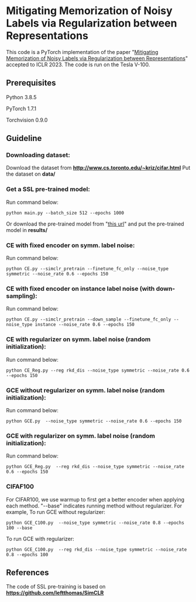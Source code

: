 # Mitigating Memorization of Noisy Labels via Regularization between Representations
This code is a PyTorch implementation of the paper "[Mitigating Memorization of Noisy Labels via Regularization between Representations](https://openreview.net/pdf?id=6qcYDVlVLnK)" accepted to ICLR 2023.
The code is run on the Tesla V-100.
## Prerequisites
Python 3.8.5

PyTorch 1.7.1

Torchvision 0.9.0


## Guideline
### Downloading dataset: 

Download the dataset from **http://www.cs.toronto.edu/~kriz/cifar.html** Put the dataset on **data/**


### Get a SSL pre-trained model:

Run command below:

```
python main.py --batch_size 512 --epochs 1000 
```
Or download the pre-trained model from "[this url](https://drive.google.com/file/d/10IUG97crgC5S34kcbqtw7LOUuhPiol2V/view?usp=sharing)" and put the pre-trained model in **results/**

### CE with fixed encoder on symm. label noise:
Run command below:
```
python CE.py --simclr_pretrain --finetune_fc_only --noise_type symmetric --noise_rate 0.6 --epochs 150 
```
### CE with fixed encoder on instance label noise (with down-sampling):
Run command below:
```
python CE.py --simclr_pretrain --down_sample --finetune_fc_only --noise_type instance --noise_rate 0.6 --epochs 150 
```

### CE with regularizer on symm. label noise (random initialization):
Run command below:
```
python CE_Reg.py --reg rkd_dis --noise_type symmetric --noise_rate 0.6 --epochs 150 
```

### GCE without regularizer on symm. label noise (random initialization):
Run command below:
```
python GCE.py  --noise_type symmetric --noise_rate 0.6 --epochs 150 
```

### GCE with regularizer on symm. label noise (random initialization):
Run command below:
```
python GCE_Reg.py  --reg rkd_dis --noise_type symmetric --noise_rate 0.6 --epochs 150 
```

### CIFAF100

For CIFAR100, we use warmup to first get a better encoder when applying each method. "--base" indicates running method without regularizer. For example, To run GCE without regularizer: 
```
python GCE_C100.py  --noise_type symmetric --noise_rate 0.8 --epochs 100 --base
```
To run GCE with regularizer: 
```
python GCE_C100.py  --reg rkd_dis --noise_type symmetric --noise_rate 0.8 --epochs 100
```


## References

The code of SSL pre-training is based on **https://github.com/leftthomas/SimCLR**
